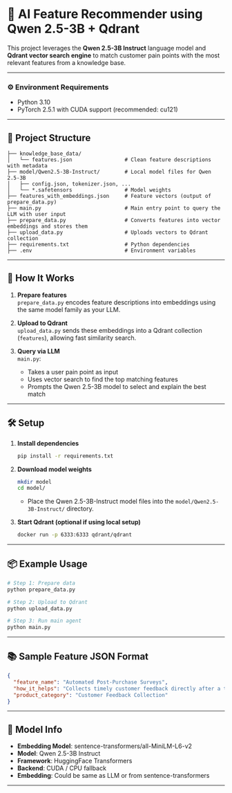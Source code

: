 # 🧠 AI Feature Recommender using Qwen 2.5-3B + Qdrant

This project leverages the **Qwen 2.5-3B Instruct** language model and **Qdrant vector search engine** to match customer pain points with the most relevant features from a knowledge base.

---

### ⚙️ Environment Requirements

- Python 3.10
- PyTorch 2.5.1 with CUDA support (recommended: cu121)

---

## 📁 Project Structure

```
├── knowledge_base_data/
│   └── features.json                 # Clean feature descriptions with metadata
├── model/Qwen2.5-3B-Instruct/        # Local model files for Qwen 2.5-3B
│   ├── config.json, tokenizer.json, ...
│   └── *.safetensors                 # Model weights
├── features_with_embeddings.json     # Feature vectors (output of prepare_data.py)
├── main.py                           # Main entry point to query the LLM with user input
├── prepare_data.py                   # Converts features into vector embeddings and stores them
├── upload_data.py                    # Uploads vectors to Qdrant collection
├── requirements.txt                  # Python dependencies
├── .env                              # Environment variables
```

---

## 🚀 How It Works

1. **Prepare features**  
   `prepare_data.py` encodes feature descriptions into embeddings using the same model family as your LLM.

2. **Upload to Qdrant**  
   `upload_data.py` sends these embeddings into a Qdrant collection (`features`), allowing fast similarity search.

3. **Query via LLM**  
   `main.py`:
   - Takes a user pain point as input
   - Uses vector search to find the top matching features
   - Prompts the Qwen 2.5-3B model to select and explain the best match

---

## 🛠️ Setup

1. **Install dependencies**

   ```bash
   pip install -r requirements.txt
   ```

2. **Download model weights**
   ```bash
   mkdir model
   cd model/
   ```
   - Place the Qwen 2.5-3B-Instruct model files into the `model/Qwen2.5-3B-Instruct/` directory.

3. **Start Qdrant (optional if using local setup)**

   ```bash
   docker run -p 6333:6333 qdrant/qdrant
   ```

---

## 📦 Example Usage

```bash
# Step 1: Prepare data
python prepare_data.py

# Step 2: Upload to Qdrant
python upload_data.py

# Step 3: Run main agent
python main.py
```

---

## 📚 Sample Feature JSON Format

```json
{
  "feature_name": "Automated Post-Purchase Surveys",
  "how_it_helps": "Collects timely customer feedback directly after a transaction.",
  "product_category": "Customer Feedback Collection"
}
```

---

## 🤖 Model Info

- **Embedding Model**: sentence-transformers/all-MiniLM-L6-v2
- **Model**: Qwen 2.5-3B Instruct
- **Framework**: HuggingFace Transformers
- **Backend**: CUDA / CPU fallback
- **Embedding**: Could be same as LLM or from sentence-transformers

---
